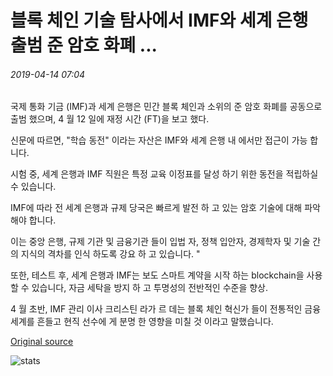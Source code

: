 # 블록 체인 기술 탐사에서 IMF와 세계 은행 출범 준 암호 화폐 ...

###### 2019-04-14 07:04

국제 통화 기금 (IMF)과 세계 은행은 민간 블록 체인과 소위의 준 암호 화폐를 공동으로 출범 했으며, 4 월 12 일에 재정 시간 (FT)을 보고 했다.

신문에 따르면, "학습 동전" 이라는 자산은 IMF와 세계 은행 내 에서만 접근이 가능 합니다.

시험 중, 세계 은행과 IMF 직원은 특정 교육 이정표를 달성 하기 위한 동전을 적립하실 수 있습니다.

IMF에 따라 전 세계 은행과 규제 당국은 빠르게 발전 하 고 있는 암호 기술에 대해 파악 해야 합니다.

이는 중앙 은행, 규제 기관 및 금융기관 들이 입법 자, 정책 입안자, 경제학자 및 기술 간의 지식의 격차를 인식 하도록 강요 하 고 있습니다. "

또한, 테스트 후, 세계 은행과 IMF는 보도 스마트 계약을 시작 하는 blockchain을 사용할 수 있습니다, 자금 세탁을 방지 하 고 투명성의 전반적인 수준을 향상.

4 월 초반, IMF 관리 이사 크리스틴 라가 르 데는 블록 체인 혁신가 들이 전통적인 금융 세계를 흔들고 현직 선수에 게 분명 한 영향을 미칠 것 이라고 말했습니다.

[Original source](https://cointelegraph.com/news/imf-and-world-bank-launch-quasi-cryptocurrency-in-exploration-of-blockchain-tech)

![stats](https://c.statcounter.com/11760860/0/a89fa40b/1/ "stats")